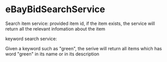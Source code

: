 # eBayBidSearchService

Search item service:
    provided item id, if the item exists, the service will return all the relevant infomation about the item
    
    
keyword search service:

   Given a keyword such as "green",  the serive will return all items which has word "green" in its name or in its description
